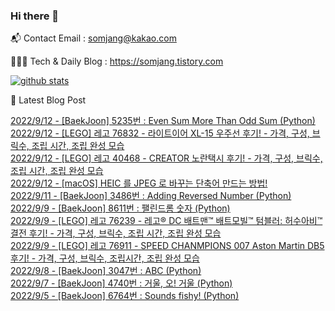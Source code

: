 ### Hi there 👋

📬  Contact Email : somjang@kakao.com

👨🏻‍💻  Tech & Daily Blog : https://somjang.tistory.com

[![github stats](https://github-readme-stats.vercel.app/api?username=SOMJANG&show_icons=true&hide_border=False)](https://somjang.tistory.com)

🤩 Latest Blog Post

[2022/9/12 - [BaekJoon] 5235번 : Even Sum More Than Odd Sum (Python)](https://somjang.tistory.com/entry/BaekJoon-5235%EB%B2%88-Even-Sum-More-Than-Odd-Sum-Python) <br>
[2022/9/12 - [LEGO] 레고 76832 - 라이트이어 XL-15 우주선 후기! - 가격, 구성, 브릭수, 조립 시간, 조립 완성 모습](https://somjang.tistory.com/entry/LEGO-%EB%A0%88%EA%B3%A0-76832-%EB%9D%BC%EC%9D%B4%ED%8A%B8%EC%9D%B4%EC%96%B4-XL-15-%EC%9A%B0%EC%A3%BC%EC%84%A0-%ED%9B%84%EA%B8%B0-%EA%B0%80%EA%B2%A9-%EA%B5%AC%EC%84%B1-%EB%B8%8C%EB%A6%AD%EC%88%98-%EC%A1%B0%EB%A6%BD-%EC%8B%9C%EA%B0%84-%EC%A1%B0%EB%A6%BD-%EC%99%84%EC%84%B1-%EB%AA%A8%EC%8A%B5) <br>
[2022/9/12 - [LEGO] 레고 40468 - CREATOR 노란택시 후기! - 가격, 구성, 브릭수, 조립 시간, 조립 완성 모습](https://somjang.tistory.com/entry/LEGO-%EB%A0%88%EA%B3%A0-40468-CREATOR-%EB%85%B8%EB%9E%80%ED%83%9D%EC%8B%9C-%ED%9B%84%EA%B8%B0-%EA%B0%80%EA%B2%A9-%EA%B5%AC%EC%84%B1-%EB%B8%8C%EB%A6%AD%EC%88%98-%EC%A1%B0%EB%A6%BD-%EC%8B%9C%EA%B0%84-%EC%A1%B0%EB%A6%BD-%EC%99%84%EC%84%B1-%EB%AA%A8%EC%8A%B5) <br>
[2022/9/12 - [macOS] HEIC 를 JPEG 로 바꾸는 단축어 만드는 방법!](https://somjang.tistory.com/entry/macOS-HEIC-%EB%A5%BC-JPEG-%EB%A1%9C-%EB%B0%94%EA%BE%B8%EB%8A%94-%EB%8B%A8%EC%B6%95%EC%96%B4-%EB%A7%8C%EB%93%9C%EB%8A%94-%EB%B0%A9%EB%B2%95) <br>
[2022/9/11 - [BaekJoon] 3486번 : Adding Reversed Number (Python)](https://somjang.tistory.com/entry/BaekJoon-3486%EB%B2%88-Adding-Reversed-Number-Python) <br>
[2022/9/9 - [BaekJoon] 8611번 : 팰린드롬 숫자 (Python)](https://somjang.tistory.com/entry/BaekJoon-8611%EB%B2%88-%ED%8C%B0%EB%A6%B0%EB%93%9C%EB%A1%AC-%EC%88%AB%EC%9E%90-Python) <br>
[2022/9/9 - [LEGO] 레고 76239 - 레고® DC 배트맨™ 배트모빌™ 텀블러: 허수아비™ 결전 후기! - 가격, 구성, 브릭수, 조립 시간, 조립 완성 모습](https://somjang.tistory.com/entry/LEGO-76239-%EB%A0%88%EA%B3%A0%C2%AE-DC-%EB%B0%B0%ED%8A%B8%EB%A7%A8%E2%84%A2-%EB%B0%B0%ED%8A%B8%EB%AA%A8%EB%B9%8C%E2%84%A2-%ED%85%80%EB%B8%94%EB%9F%AC-%ED%97%88%EC%88%98%EC%95%84%EB%B9%84%E2%84%A2-%EA%B2%B0%EC%A0%84-%ED%9B%84%EA%B8%B0-%EA%B0%80%EA%B2%A9-%EA%B5%AC%EC%84%B1-%EB%B8%8C%EB%A6%AD%EC%88%98-%EC%A1%B0%EB%A6%BD-%EC%8B%9C%EA%B0%84-%EC%A1%B0%EB%A6%BD-%EC%99%84%EC%84%B1-%EB%AA%A8%EC%8A%B5) <br>
[2022/9/9 - [LEGO] 레고 76911 - SPEED CHANMPIONS 007 Aston Martin DB5 후기! - 가격, 구성, 브릭수, 조립시간, 조립 완성 모습](https://somjang.tistory.com/entry/LEGO-%EB%A0%88%EA%B3%A0-76911-SPEED-CHANMPIONS-007-Aston-Martin-DB5-%ED%9B%84%EA%B8%B0-%EA%B0%80%EA%B2%A9-%EA%B5%AC%EC%84%B1-%EB%B8%8C%EB%A6%AD%EC%88%98-%EC%A1%B0%EB%A6%BD%EC%8B%9C%EA%B0%84-%EC%A1%B0%EB%A6%BD-%EC%99%84%EC%84%B1-%EB%AA%A8%EC%8A%B5) <br>
[2022/9/8 - [BaekJoon] 3047번 : ABC (Python)](https://somjang.tistory.com/entry/BaekJoon-3047%EB%B2%88-ABC-Python) <br>
[2022/9/7 - [BaekJoon] 4740번 : 거울, 오! 거울 (Python)](https://somjang.tistory.com/entry/BaekJoon-4740%EB%B2%88-%EA%B1%B0%EC%9A%B8-%EC%98%A4-%EA%B1%B0%EC%9A%B8-Python) <br>
[2022/9/5 - [BaekJoon] 6764번 : Sounds fishy! (Python)](https://somjang.tistory.com/entry/BaekJoon-6764%EB%B2%88-Sounds-fishy-Python) <br>
